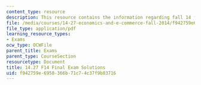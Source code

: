 ```yaml
---
content_type: resource
description: This resource contains the information regarding fall 14 fianl exam solution.
file: /media/courses/14-27-economics-and-e-commerce-fall-2014/f942759e6958366b71c74c37f9b83716_MIT14_27F14_FinalSol_2014.pdf
file_type: application/pdf
learning_resource_types:
- Exams
ocw_type: OCWFile
parent_title: Exams
parent_type: CourseSection
resourcetype: Document
title: 14.27 F14 Final Exam Solutions
uid: f942759e-6958-366b-71c7-4c37f9b83716
---
```

